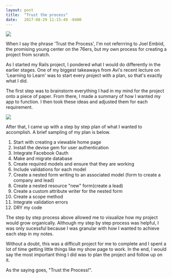 ```yaml
---
layout: post
title:  "Trust the process"
date:   2017-08-29 11:15:49 -0400
---
```


![](http://cdn-s3.si.com/s3fs-public/2016/10/26/joel-embiid-76ers-heat.jpg)

When I say the phrase 'Trust the Process', I'm not referrring to Joel Embiid, the promising young center on the 76ers, but my own process for creating a project from scratch.

As I started my Rails project, I pondered what I would do differently in the earlier stages. One of my biggest takeaways from Avi's recent lecture on 'Learning to Learn' was to start every project with a plan, so that's exactly what I did.

The first step was to brainstorm everything I had in my mind for the project onto a piece of paper. From there, I made a summary of how I wanted my app to function. I then took these ideas and adjusted them for each requirement. 

![](http://imgur.com/a/e1lEY.jpg)

After that, I came up with a step by step plan of what I wanted to accomplish. A brief sampling of my plan is below.

1. Start with creating a viewable home page
2. Install the devise gem for user authentication
3. Integrate Facebook Oauth 
4. Make and migrate database
5. Create required models and ensure that they are working
6. Include validations for each model
7. Create a nested form writing to an associated model (form to create a company and lead)
8. Create a nested resource "new" form(create a lead)
9. Create a custom attribute writer for the nested form
10. Create a scope method
11. Integrate validation errors
12. DRY my code

The step by step process above allowed me to visualize how my project would grow organically. Although my step by step process was helpful, I was only sucessful because I was granular with how I wanted to achieve each step in my notes.

Without a doubt, this was a difficult project for me to complete and I spent a lot of time getting little things like my show page to work. In the end, I would say the most important thing I did was to plan the project and follow up on it.

As the saying goes, "Trust the Process!".



